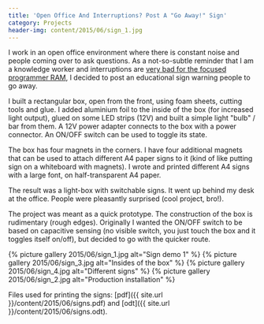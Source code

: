 ```yaml
---
title: 'Open Office And Interruptions? Post A "Go Away!" Sign'
category: Projects
header-img: content/2015/06/sign_1.jpg
---
```


I work in an open office environment where there is constant noise and people coming over to ask questions. As a not-so-subtle reminder that
I am a knowledge worker and interruptions are [very bad for the focused programmer RAM](http://thetomorrowlab.com/2015/01/why-developers-hate-being-interrupted/), I decided to post an educational sign warning people to go away.

I built a rectangular box, open from the front, using foam sheets, cutting tools and glue. I added aluminium foil to the inside of the box (for increased light output), glued on some LED strips (12V) and built a simple light "bulb" / bar from them. A 12V power adapter connects to the box with a power connector. An ON/OFF switch can be used to toggle its state.

The box has four magnets in the corners. I have four additional magnets that can be used to attach different A4 paper signs to it (kind of like putting sign on a whiteboard with magnets). I wrote and printed different A4 signs with a large font, on half-transparent A4 paper.

The result was a light-box with switchable signs. It went up behind my desk at the office. People were pleasantly surprised (cool project, bro!).

The project was meant as a quick prototype. The construction of the box is rudimentary (rough edges). Originally I wanted the ON/OFF switch to be based on capacitive sensing (no visible switch, you just touch the box and it toggles itself on/off), but decided to go with the quicker route.

{% picture gallery 2015/06/sign_1.jpg alt="Sign demo 1" %}
{% picture gallery 2015/06/sign_3.jpg alt="Insides of the box" %}
{% picture gallery 2015/06/sign_4.jpg alt="Different signs" %}
{% picture gallery 2015/06/sign_2.jpg alt="Production installation" %}

Files used for printing the signs: [pdf]({{ site.url }}/content/2015/06/signs.pdf) and [odt]({{ site.url }}/content/2015/06/signs.odt).